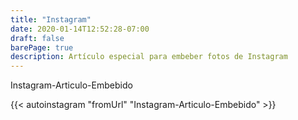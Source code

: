 ```yaml
---
title: "Instagram"
date: 2020-01-14T12:52:28-07:00
draft: false
barePage: true
description: Artículo especial para embeber fotos de Instagram
---
```

Instagram-Articulo-Embebido

{{< autoinstagram "fromUrl" "Instagram-Articulo-Embebido" >}}
